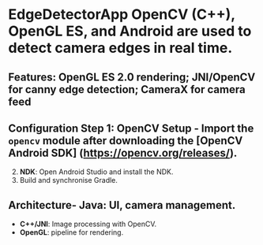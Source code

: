 # EdgeDetectorApp OpenCV (C++), OpenGL ES, and Android are used to detect camera edges in real time.

## Features: OpenGL ES 2.0 rendering; JNI/OpenCV for canny edge detection; CameraX for camera feed  

## Configuration Step 1: **OpenCV Setup** - Import the `opencv` module after downloading the [OpenCV Android SDK] (https://opencv.org/releases/).  
2. **NDK**: Open Android Studio and install the NDK.  
3. Build and synchronise Gradle.  

## Architecture- **Java**: UI, camera management.  
- **C++/JNI**: Image processing with OpenCV.  
- **OpenGL**: pipeline for rendering.  
